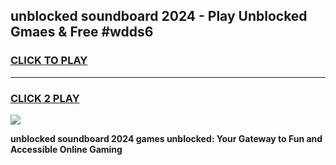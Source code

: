 
## unblocked soundboard 2024 - Play Unblocked Gmaes & Free #wdds6
<h3>
<a href="https://news.freeplayer.one?title=unblocked_soundboard_2024&ref=24F">CLICK TO PLAY</a></h3>
<hr>

<h3>
<a href="https://news.freeplayer.one?title=unblocked_soundboard_2024&ref=24F">CLICK 2 PLAY</a>
  
</h3>

<a href="https://news.freeplayer.one?title=unblocked_soundboard_2024&ref=24F/"><img src="https://clearcache.store/games.png"></a>


**unblocked soundboard 2024 games unblocked: Your Gateway to Fun and Accessible Online Gaming**
